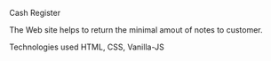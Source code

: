 Cash Register

The Web site helps to return the minimal amout of notes to customer.


Technologies used HTML, CSS, Vanilla-JS
